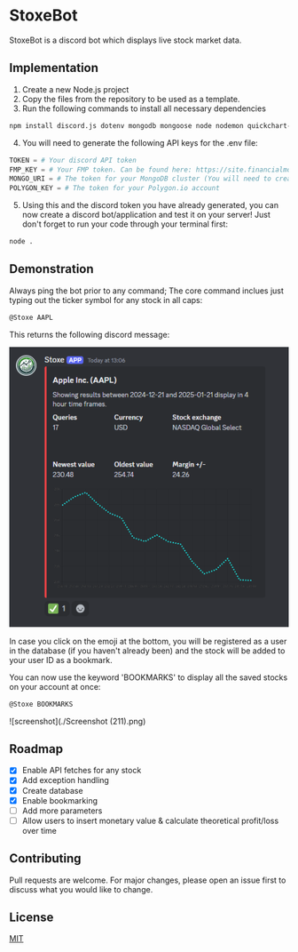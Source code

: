 # StoxeBot

StoxeBot is a discord bot which displays live stock market data.
## Implementation
1. Create a new Node.js project
2. Copy the files from the repository to be used as a template.
3. Run the following commands to install all necessary dependencies
```bash
npm install discord.js dotenv mongodb mongoose node nodemon quickchart-js
```
4. You will need to generate the following API keys for the .env file:
```python
TOKEN = # Your discord API token
FMP_KEY = # Your FMP token. Can be found here: https://site.financialmodelingprep.com/developer/docs
MONGO_URI = # The token for your MongoDB cluster (You will need to create an account and a cluster first)
POLYGON_KEY = # The token for your Polygon.io account
```
5. Using this and the discord token you have already generated, you can now create a discord bot/application and test it on your server! Just don't forget to run your code through your terminal first:

```bash
node .
```

## Demonstration

Always ping the bot prior to any command; The core command inclues just typing out the ticker symbol for any stock in all caps:
```bash
@Stoxe AAPL
```
This returns the following discord message:

![screenshot](./Screenshot1.png)


In case you click on the emoji at the bottom, you will be registered as a user in the database (if you haven't already been) and the stock will be added to your user ID as a bookmark.

You can now use the keyword 'BOOKMARKS' to display all the saved stocks on your account at once:
```bash
@Stoxe BOOKMARKS
```
![screenshot](./Screenshot (211).png)
 ## Roadmap

- [x] Enable API fetches for any stock
- [x] Add exception handling
- [x] Create database
- [x] Enable bookmarking
- [ ] Add more parameters
- [ ] Allow users to insert monetary value & calculate theoretical profit/loss over time

## Contributing

Pull requests are welcome. For major changes, please open an issue first
to discuss what you would like to change.

## License

[MIT](https://choosealicense.com/licenses/mit/)
